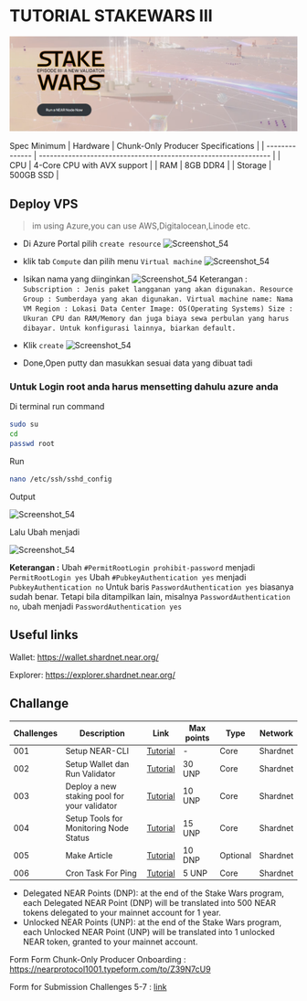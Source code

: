 # TUTORIAL STAKEWARS III

<p align="center">
<img src="https://github.com/edibavus/testnet/blob/main/stakewars%20III/image/banner.jpg?raw=true"  width="600px"/>
<p>

Spec Minimum
| Hardware       | Chunk-Only Producer  Specifications                                   |
| -------------- | ---------------------------------------------------------------       |
| CPU            | 4-Core CPU with AVX support                                           |
| RAM            | 8GB DDR4                                                              |
| Storage        | 500GB SSD                                                             |
 
## Deploy VPS
> im using Azure,you can use AWS,Digitalocean,Linode etc.

- Di Azure Portal pilih `create resource`
 ![Screenshot_54](https://cybernauts.web.id/wp-content/uploads/2022/01/11.png)
 
- klik tab `Compute` dan pilih menu `Virtual machine`
 ![Screenshot_54](https://cybernauts.web.id/wp-content/uploads/2022/01/image-4.png)
 
- Isikan nama yang diinginkan 
![Screenshot_54](https://cybernauts.web.id/wp-content/uploads/2022/01/image-7.png) 
Keterangan :
`
Subscription : Jenis paket langganan yang akan digunakan.
Resource Group : Sumberdaya yang akan digunakan.
Virtual machine name: Nama VM
Region : Lokasi Data Center
Image: OS(Operating Systems)
Size : Ukuran CPU dan RAM/Memory dan juga biaya sewa perbulan yang harus dibayar.
Untuk konfigurasi lainnya, biarkan default.`


- Klik `create`
![Screenshot_54](https://cybernauts.web.id/wp-content/uploads/2022/01/image-8-1024x595.png)
- Done,Open putty dan masukkan sesuai data yang dibuat tadi

### Untuk Login root anda harus mensetting dahulu azure anda
Di terminal run command
```bash
sudo su
cd
passwd root
```

Run
```bash
nano /etc/ssh/sshd_config

```
Output
 
 
![Screenshot_54](https://1.bp.blogspot.com/-pv4fTx0b9rQ/XzdmV9i_VPI/AAAAAAAAE7k/1LAAjZUkLEs8I4QKob3XHm67AbJgOdrlwCLcBGAsYHQ/w640-h551/permit%2Broot%2Blogin.png)

Lalu Ubah menjadi


![Screenshot_54](https://1.bp.blogspot.com/-es-U1WWiY38/XzdmcNKgD3I/AAAAAAAAE7o/5_msRds5uf0Mg9c59zO37pDu7tY5a4BRACLcBGAsYHQ/w640-h551/permit%2Broot%2Blogin%2Byes.png)

**Keterangan :**
Ubah `#PermitRootLogin prohibit-password` menjadi `PermitRootLogin yes`
Ubah `#PubkeyAuthentication yes` menjadi `PubkeyAuthentication no`
Untuk baris `PasswordAuthentication yes` biasanya sudah benar. Tetapi bila ditampilkan lain, misalnya `PasswordAuthentication no`, ubah menjadi `PasswordAuthentication yes`


## Useful links

Wallet: https://wallet.shardnet.near.org/

Explorer: https://explorer.shardnet.near.org/

## Challange

| Challenges | Description                             | Link                                                                              | Max points       | Type     | Network |
| ---------- | ------------------------------------- | --------------------------------------------------------------------------------- | ---------------- | -------- | -------------- |
| 001        | Setup NEAR-CLI                        | [Tutorial](https://github.com/edibavus/testnet/blob/main/stakewars%20III/challange/1.md) | \-               | Core     | Shardnet       |
| 002        | Setup Wallet dan Run Validator        | [Tutorial](https://github.com/edibavus/testnet/blob/main/stakewars%20III/challange/2.md) | 30 UNP           | Core     | Shardnet       |
| 003        | Deploy a new staking pool for your validator                 | [Tutorial](https://github.com/edibavus/testnet/blob/main/stakewars%20III/challange/3.md) | 10 UNP           | Core     | Shardnet       |
| 004        | Setup Tools for Monitoring Node Status        | [Tutorial](https://github.com/edibavus/testnet/blob/main/stakewars%20III/challange/4.md) | 15 UNP           | Core     | Shardnet       |
| 005        | Make Article            | [Tutorial](https://github.com/near/stakewars-iii/blob/main/challenges/005.md "Tutorial") | 10 DNP           | Optional | Shardnet       |
| 006        | Cron Task For Ping  | [Tutorial](https://github.com/edibavus/testnet/blob/main/stakewars%20III/challange/6.md) | 5 UNP            | Core     | Shardnet       |

* Delegated NEAR Points (DNP): at the end of the Stake Wars program, each Delegated NEAR Point (DNP) will be translated into 500 NEAR tokens delegated to your mainnet account for 1 year.
* Unlocked NEAR Points (UNP): at the end of the Stake Wars program, each Unlocked NEAR Point (UNP) will be translated into 1 unlocked NEAR token, granted to your mainnet account.





Form
Form Chunk-Only Producer Onboarding : https://nearprotocol1001.typeform.com/to/Z39N7cU9

Form for Submission Challenges 5-7	: [link](https://docs.google.com/forms/d/e/1FAIpQLScp9JEtpk1Fe2P9XMaS9Gl6kl9gcGVEp3A5vPdEgxkHx3ABjg/viewform "Form for Submission Challenges 5-7")

